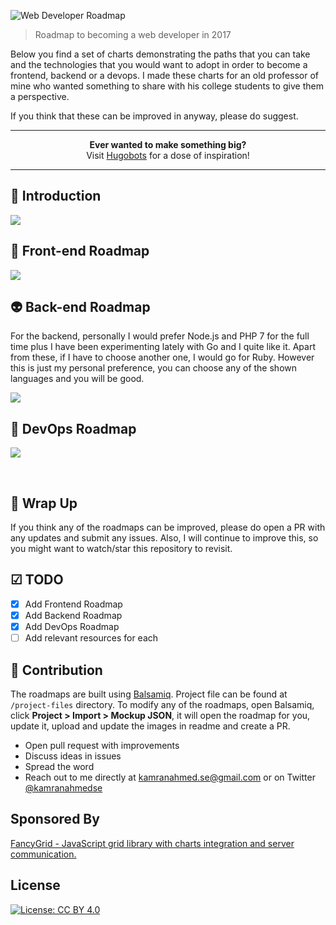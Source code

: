 ![Web Developer Roadmap](http://i.imgur.com/GyvcunJ.png)

> Roadmap to becoming a web developer in 2017

Below you find a set of charts demonstrating the paths that you can take and the technologies that you would want to adopt in order to become a frontend, backend or a devops. I made these charts for an old professor of mine who wanted something to share with his college students to give them a perspective.

If you think that these can be improved in anyway, please do suggest.


***

<p align="center"><b> Ever wanted to make something big?</b><br>Visit <a href="http://hugobots.com">Hugobots</a> for a dose of inspiration!</p>

***

## 🚀 Introduction

![](https://i.imgur.com/qBlT67N.png)

## 🎨 Front-end Roadmap

![](https://i.imgur.com/5vFTWcO.png)

## 👽 Back-end Roadmap

For the backend, personally I would prefer Node.js and PHP 7 for the full time plus I have been experimenting lately with Go and I quite like it. Apart from these, if I have to choose another one, I would go for Ruby. However this is just my personal preference, you can choose any of the shown languages and you will be good.

![](https://i.imgur.com/m9V8ZiV.png)

## 👷 DevOps Roadmap

![](http://i.imgur.com/iNNIZzT.png)

<br>

## 🚦 Wrap Up

If you think any of the roadmaps can be improved, please do open a PR with any updates and submit any issues. Also, I will continue to improve this, so you might want to watch/star this repository to revisit.

## ☑ TODO

- [X] Add Frontend Roadmap
- [X] Add Backend Roadmap
- [X] Add DevOps Roadmap
- [ ] Add relevant resources for each

## 👬 Contribution

The roadmaps are built using [Balsamiq](https://balsamiq.com/products/mockups/). Project file can be found at `/project-files` directory. To modify any of the roadmaps, open Balsamiq, click **Project > Import > Mockup JSON**, it will open the roadmap for you, update it, upload and update the images in readme and create a PR.

- Open pull request with improvements
- Discuss ideas in issues
- Spread the word
- Reach out to me directly at kamranahmed.se@gmail.com or on Twitter [@kamranahmedse](http://twitter.com/kamranahmedse)

## Sponsored By

[FancyGrid - JavaScript grid library with charts integration and server communication.](http://fancygrid.com)

## License

[![License: CC BY 4.0](https://img.shields.io/badge/License-CC%20BY%204.0-lightgrey.svg)](https://creativecommons.org/licenses/by/4.0/)
